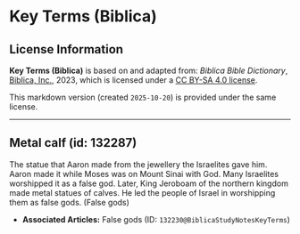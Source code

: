 # Key Terms (Biblica)

## License Information

**Key Terms (Biblica)** is based on and adapted from: _Biblica Bible Dictionary_, [Biblica, Inc.](https://www.biblica.com/), 2023, which is licensed under a [CC BY-SA 4.0 license](https://creativecommons.org/licenses/by-sa/4.0/legalcode.en).

This markdown version (created `2025-10-20`) is provided under the same license.



--------------------------------

## Metal calf (id: 132287)

The statue that Aaron made from the jewellery the Israelites gave him. Aaron made it while Moses was on Mount Sinai with God. Many Israelites worshipped it as a false god. Later, King Jeroboam of the northern kingdom made metal statues of calves. He led the people of Israel in worshipping them as false gods. (False gods)

* **Associated Articles:** False gods (ID: `132230@BiblicaStudyNotesKeyTerms`)

